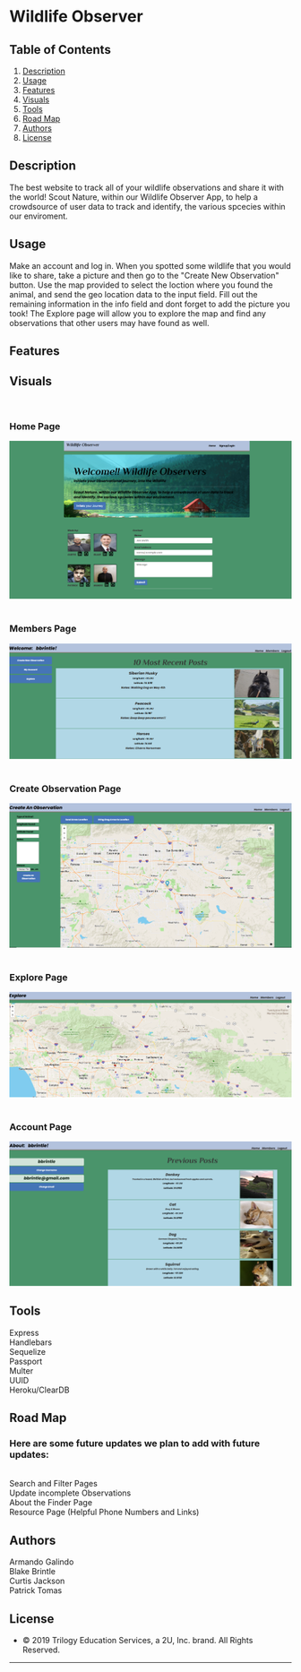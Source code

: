 # Wildlife Observer

## Table of Contents
1. [ Description ](#desc)
2. [ Usage ](#usage)
3. [ Features ](#features)
4. [ Visuals ](#visuals)
5. [ Tools ](#tools)
6. [ Road Map ](#road-map)
7. [ Authors ](#authors)
8. [ License ](#lic)
    
<a name="desc"></a>
## Description
The best website to track all of your wildlife observations and share it with the world! Scout Nature, within our Wildlife Observer App, to help a crowdsource of user data to track and identify, the various spcecies within our enviroment.
    
<a name="usage"></a>
## Usage
Make an account and log in. 
When you spotted some wildlife that you would like to share, take a picture and then go to the "Create New Observation" button. Use the map provided to select the loction where you found the animal, and send the geo location data to the input field. Fill out the remaining information in the info field and dont forget to add the picture you took!
The Explore page will allow you to explore the map and find any observations that other users may have found as well.

<a name="features"></a>
## Features

<a name="visuals"></a>
## Visuals
<br>
<h3>Home Page</h3>
<img src="/public/img/README_Images/HomePage.PNG">
<br>   
<br>
<h3>Members Page</h3>
<img src="/public/img/README_Images/MembersPage.PNG">
<br>   
<br>
<h3>Create Observation Page</h3>
<img src="/public/img/README_Images/CreateObservationPage.PNG">
<br>   
<br>
<h3>Explore Page</h3>
<img src="/public/img/README_Images/ExplorePage.PNG">
<br>   
<br>
<h3>Account Page</h3>
<img src="/public/img/README_Images/AccountPage.PNG">
<br>   

<a name="tools"></a>
## Tools
Express
<br>
Handlebars
<br>
Sequelize
<br>
Passport
<br>
Multer
<br>
UUID
<br>
Heroku/ClearDB


<a name="road-map"></a>
## Road Map
<h3>Here are some future updates we plan to add with future updates:</h3>
<br>
Search and Filter Pages
<br>
Update incomplete Observations
<br>
About the Finder Page
<br>
Resource Page (Helpful Phone Numbers and Links)


<a name="authors"></a>
## Authors
Armando Galindo
<br>
Blake Brintle
<br>
Curtis Jackson
<br>
Patrick Tomas



<a name="lic"></a>
## License
* © 2019 Trilogy Education Services, a 2U, Inc. brand. All Rights Reserved.


- - -